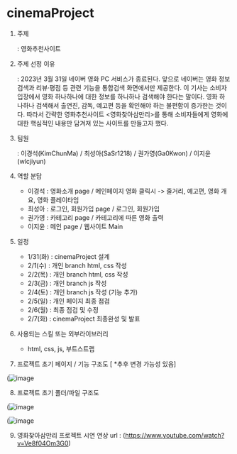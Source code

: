 # cinemaProject

1. 주제
   
   : 영화추천사이트
   
2. 주제 선정 이유
   
   : 2023년 3월 31일 네이버 영화 PC 서비스가 종료된다.
   앞으로 네이버는 영화 정보 검색과 리뷰·평점 등 관련 기능을 통합검색 화면에서만 제공한다.
   이 기사는 소비자 입장에서 영화 하나하나에 대한 정보를 하나하나 검색해야 한다는 말이다.
   영화 하나하나 검색해서 출연진, 감독, 예고편 등을 확인해야 하는 불편함이 증가한는 것이다.
   따라서 간략한 영화추천사이트 <영화찾아삼만리>를 통해 소비자들에게 영화에 대한 핵심적인 내용만 담겨져 있는 사이트를 만들고자 했다.

3. 팀원
   
   : 이경석(KimChunMa) / 최성아(SaSr1218) / 권가영(Ga0Kwon) / 이지윤(wlcjiyun) 

4. 역할 분담
   
   - 이경석 : 영화소개 page / 메인페이지 영화 클릭시 -> 줄거리, 예고편, 영화 개요, 영화 플레이타임
   - 최성아 : 로그인, 회원가입 page / 로그인, 회원가입
   - 권가영 : 카테고리 page / 카테고리에 따른 영화 출력
   - 이지윤 : 메인 page / 웹사이트 Main


5. 일정
  
    - 1/31(화) : cinemaProject 설계
    - 2/1(수) : 개인 branch html, css 작성
    - 2/2(목) : 개인 branch html, css 작성
    - 2/3(금) : 개인 branch js 작성
    - 2/4(토) : 개인 branch js 작성 (기능 추가)
    - 2/5(일) : 개인 페이지 최종 점검
    - 2/6(월) : 최종 점검 및 수정
    - 2/7(화) : cinemaProject 최종완성 및 발표


6. 사용되는 스킬 또는 외부라이브러리
    - html, css, js, 부트스트랩

7. 프로젝트 초기 페이지 / 기능 구조도 [ *추후 변경 가능성 있음]


(![image](https://user-images.githubusercontent.com/121651332/216266194-159c2ecb-d7b0-4b07-a904-c7fd72b17219.png)

8. 프로젝트 초기 폴더/파일 구조도


(![image](https://user-images.githubusercontent.com/121651332/216266271-fc679830-6a3c-4cac-9b41-9ff1a1e90a4d.png)


(![image](https://user-images.githubusercontent.com/121651332/216266324-79ca12aa-82d2-41d1-86d6-4ba1b94c66b3.png)

9. 영화찾아삼만리 프로젝트 시연 연상 url : (https://www.youtube.com/watch?v=Ve8f04Om3G0)
